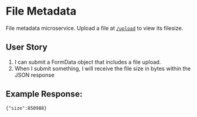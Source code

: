 # File Metadata

File metadata microservice. Upload a file at [`/upload`](/upload) to view its filesize.

## User Story

1. I can submit a FormData object that includes a file upload.
1. When I submit something, I will receive the file size in bytes within the JSON response

## Example Response:

```
{"size":850988}
```